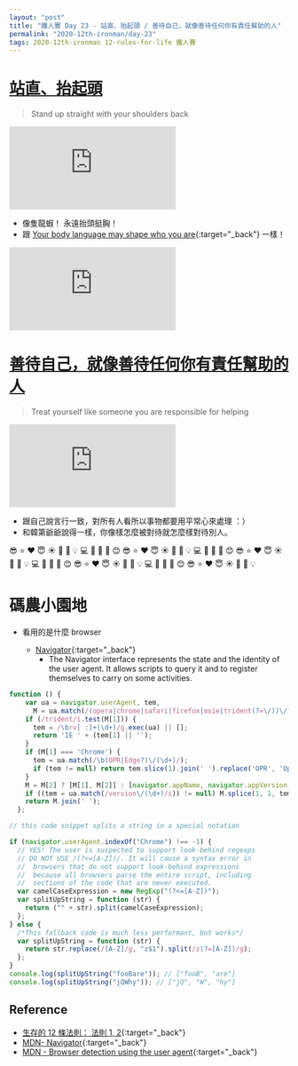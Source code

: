 ```yaml
---
layout: "post"
title: "鐵人賽 Day 23 - 站直、抬起頭 / 善待自己，就像善待任何你有責任幫助的人"
permalink: "2020-12th-ironman/day-23"
tags: 2020-12th-ironman 12-rules-for-life 鐵人賽
---
```


# [站直、抬起頭](https://www.youtube.com/watch?v=-5RCmu-HuTg&start=270)

> Stand up straight with your shoulders back

<iframe src="https://www.youtube.com/embed/-5RCmu-HuTg?start=270" frameborder="0" allow="accelerometer; autoplay; clipboard-write; encrypted-media; gyroscope; picture-in-picture" allowfullscreen></iframe>

- 像隻龍蝦！ 永遠抬頭挺胸！
- 跟 [Your body language may shape who you are](https://www.youtube.com/watch?v=Ks-_Mh1QhMc){:target="\_back"} 一樣！

<iframe src="https://www.youtube.com/embed/Ks-_Mh1QhMc" frameborder="0" allow="accelerometer; autoplay; clipboard-write; encrypted-media; gyroscope; picture-in-picture" allowfullscreen></iframe>

# [善待自己，就像善待任何你有責任幫助的人](https://www.youtube.com/watch?v=-5RCmu-HuTg&start=982)

> Treat yourself like someone you are responsible for helping

<iframe src="https://www.youtube.com/embed/-5RCmu-HuTg?start=982" frameborder="0" allow="accelerometer; autoplay; clipboard-write; encrypted-media; gyroscope; picture-in-picture" allowfullscreen></iframe>

- 跟自己說言行一致，對所有人看所以事物都要用平常心來處理 ：）
- 和韓第爺爺說得一樣，你像樣怎麼被對待就怎麼樣對待別人。

:sunglasses: :star: :heart: :innocent: :sunny: :whale: :crescent_moon: :bulb: :computer: :strawberry: :watermelon: :rocket: :blush: :sunglasses: :star: :heart: :innocent: :sunny: :whale: :crescent_moon: :bulb: :computer: :strawberry: :watermelon: :rocket: :blush: :sunglasses: :star: :heart: :innocent: :sunny: :whale: :crescent_moon: :bulb: :computer: :strawberry: :watermelon: :rocket: :blush: :sunglasses: :star: :heart: :innocent: :sunny: :whale: :crescent_moon: :bulb: :computer: :strawberry: :watermelon: :rocket: :blush: :sunglasses: :star: :heart: :innocent: :sunny: :whale: :crescent_moon: :bulb:

# 碼農小園地

- 看用的是什麼 browser

  - [Navigator](https://developer.mozilla.org/en-US/docs/Web/API/Navigator){:target="\_back"}
    - The Navigator interface represents the state and the identity of the user agent. It allows scripts to query it and to register themselves to carry on some activities.

```js
function () {
    var ua = navigator.userAgent, tem,
      M = ua.match(/(opera|chrome|safari|firefox|msie|trident(?=\/))\/?\s*(\d+)/i) || [];
    if (/trident/i.test(M[1])) {
      tem = /\brv[ :]+(\d+)/g.exec(ua) || [];
      return 'IE ' + (tem[1] || '');
    }
    if (M[1] === 'Chrome') {
      tem = ua.match(/\b(OPR|Edge?)\/(\d+)/);
      if (tem != null) return tem.slice(1).join(' ').replace('OPR', 'Opera').replace('Edg ', 'Edge ');
    }
    M = M[2] ? [M[1], M[2]] : [navigator.appName, navigator.appVersion, '-?'];
    if ((tem = ua.match(/version\/(\d+)/i)) != null) M.splice(1, 1, tem[1]);
    return M.join(' ');
  };
```

```js
// this code snippet splits a string in a special notation

if (navigator.userAgent.indexOf("Chrome") !== -1) {
  // YES! The user is suspected to support look-behind regexps
  // DO NOT USE /(?<=[A-Z])/. It will cause a syntax error in
  //  browsers that do not support look-behind expressions
  //  because all browsers parse the entire script, including
  //  sections of the code that are never executed.
  var camelCaseExpression = new RegExp("(?<=[A-Z])");
  var splitUpString = function (str) {
    return ("" + str).split(camelCaseExpression);
  };
} else {
  /*This fallback code is much less performant, but works*/
  var splitUpString = function (str) {
    return str.replace(/[A-Z]/g, "z$1").split(/z(?=[A-Z])/g);
  };
}
console.log(splitUpString("fooBare")); // ["fooB", "are"]
console.log(splitUpString("jQWhy")); // ["jQ", "W", "hy"]
```

## Reference

- [生存的 12 條法則： 法則 1, 2](https://www.books.com.tw/products/E050044364?gclid=Cj0KCQjw8fr7BRDSARIsAK0Qqr7ASwSo_ZJH0Gfd2-PW1TM9H5-_nSNI33SvNuXbVB5PqJbrIqcO7bQaAsHVEALw_wcB){:target="\_back"}
- [MDN- Navigator](https://developer.mozilla.org/en-US/docs/Web/API/Navigator){:target="\_back"}
- [MDN - Browser detection using the user agent](https://developer.mozilla.org/en-US/docs/Web/HTTP/Browser_detection_using_the_user_agent){:target="\_back"}
